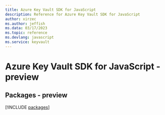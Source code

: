 ```yaml
---
title: Azure Key Vault SDK for JavaScript
description: Reference for Azure Key Vault SDK for JavaScript
author: xirzec
ms.author: jeffish
ms.data: 03/17/2023
ms.topic: reference
ms.devlang: javascript
ms.service: keyvault
---
```

# Azure Key Vault SDK for JavaScript - preview
## Packages - preview
[!INCLUDE [packages](key-vault-index.md)]